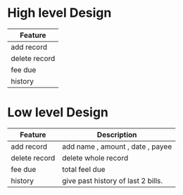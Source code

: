 # High level Design 
   | Feature      |
   |--------------|
   | add record   |
   |delete record |
   | fee due      |
   | history      |
  
# Low level Design
   |    Feature    | Description                    |
   |---------------|--------------------------------|
   | add record | add name , amount , date , payee |
   |delete record | delete whole record |
   |fee due | total feel due |
   |history | give past history of last 2 bills.|
